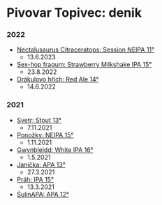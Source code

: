 # Pivovar Topivec: denik

### 2022
  * [Nectalusaurus Citraceratops: Session NEIPA 11°](recepty/nectalusaurus_citraceratops.md)
    * 13.6.2023
  * [Sex-hop fragum: Strawberry Milkshake IPA 15°](recepty/sex_hop_fragum.md)
    * 23.8.2022
  * [Drákulovo hřích: Red Ale 14°](recepty/drakulovo_hrich.md)
    * 14.6.2022
 
### 2021
  * [Svetr: Stout 13°](recepty/svetr.md)
    * 7.11.2021
  * [Ponožky: NEIPA 15°](recepty/ponozky.md)
    * 1.11.2021
  * [Gwynbleidd: White IPA 16°](recepty/gwynbleidd.md)
    * 1.5.2021
  * [Janička: APA 13°](recepty/janicka.md)
    * 27.3.2021
  * [Práh: IPA 15°](recepty/prah.md)
    * 13.3.2021
  * [ŚulinAPA: APA 12°](recepty/sulinapa.md)
